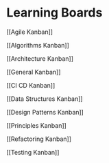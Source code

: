 # Learning Boards

[[Agile Kanban]]

[[Algorithms Kanban]]

[[Architecture Kanban]]

[[General Kanban]]

[[CI CD Kanban]]

[[Data Structures Kanban]]

[[Design Patterns Kanban]]

[[Principles Kanban]]

[[Refactoring Kanban]]

[[Testing Kanban]]

